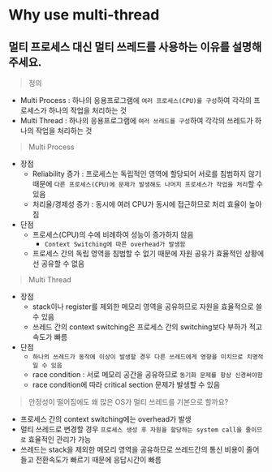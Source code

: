 # Why use multi-thread

## 멀티 프로세스 대신 멀티 쓰레드를 사용하는 이유를 설명해주세요.

> 정의
- Multi Process : 하나의 응용프로그램에 `여러 프로세스(CPU)를 구성`하여 각각의 프로세스가 하나의 작업을 처리하는 것
- Multi Thread : 하나의 응용프로그램에 `여러 쓰레드를 구성`하여 각각의 쓰레드가 하나의 작업을 처리하는 것

> Multi Process
- 장점
  - Reliability 증가 : 프로세스는 독립적인 영역에 할당되어 서로를 침범하지 않기 때문에 `다른 프로세스(CPU)에 문제가 발생해도 나머지 프로세스가 작업을 처리`할 수 있음
  - 처리율/경제성 증가 : 동시에 여러 CPU가 동시에 접근하므로 처리 효율이 높아짐
- 단점
  - 프로세스(CPU)의 수에 비례하여 성능이 증가하지 않음 
    - `Context Switching에 따른 overhead가 발생함`
  - 프로세스 간의 독립 영역을 침범할 수 없기 때문에 자원 공유가 효율적인 상황에선 공유할 수 없음

> Multi Thread
- 장점
  - stack이나 register를 제외한 메모리 영역을 공유하므로 자원을 효율적으로 쓸 수 있음
  - 쓰레드 간의 context switching은 프로세스 간의 switching보다 부하가 적고 속도가 빠름
- 단점
  - `하나의 쓰레드가 동작에 이상이 발생할 경우 다른 쓰레드에게 영향을 미치므로 치명적일 수 있음`
  - race condition : 서로 메모리 공간을 공유하므로 `동기화 문제를 항상 신경써야함`
  - race condition에 따라 critical section 문제가 발생할 수 있음

> 안정성이 떨어짐에도 왜 많은 OS가 멀티 쓰레드를 기본으로 할까요?
- 프로세스 간의 context switching에는 overhead가 발생
- 멀티 쓰레드로 변경할 경우 `프로세스 생성 후 자원을 할당하는 system call을 줄이므로` 효율적인 관리가 가능
- 쓰레드는 stack을 제외한 메모리 영역을 공유하므로 쓰레드간의 통신 비용이 줄어들고 전환속도가 빠르기 때문에 응답시간이 빠름
  